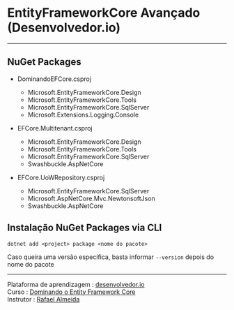 # EntityFrameworkCore Avançado (Desenvolvedor.io)

---

## NuGet Packages

- DominandoEFCore.csproj
  - Microsoft.EntityFrameworkCore.Design
  - Microsoft.EntityFrameworkCore.Tools
  - Microsoft.EntityFrameworkCore.SqlServer
  - Microsoft.Extensions.Logging.Console

- EFCore.Multitenant.csproj
  - Microsoft.EntityFrameworkCore.Design
  - Microsoft.EntityFrameworkCore.Tools
  - Microsoft.EntityFrameworkCore.SqlServer
  - Swashbuckle.AspNetCore


- EFCore.UoWRepository.csproj
  - Microsoft.EntityFrameworkCore.SqlServer
  - Microsoft.AspNetCore.Mvc.NewtonsoftJson
  - Swashbuckle.AspNetCore

## Instalação NuGet Packages via CLI 
  ```
  dotnet add <project> package <nome do pacote>
  ```
  Caso queira uma versão específica, basta informar ``` --version ``` depois do nome do pacote

---

  Plataforma de aprendizagem : [desenvolvedor.io](https://desenvolvedor.io/cursos)  
  Curso : [Dominando o Entity Framework Core](https://desenvolvedor.io/curso-online-dominando-o-entity-framework-core)  
  Instrutor : [Rafael Almeida](https://desenvolvedor.io/instrutor/rafael-almeida)

